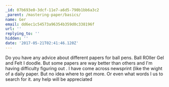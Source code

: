 ```yaml
---
_id: 07b693e0-3dcf-11e7-a6d5-790b1bb6a3c2
_parent: /mastering-paper/basics/
name: Ger
email: dd6ec1c54573a96354b359d0c338196f
url: ''
replying_to: ''
hidden: ''
date: '2017-05-21T02:41:46.120Z'
---
```


Do you have any advice about different papers for ball pens. Ball ROller Gel and
Felt I doodle. But some papers are way better than others and I'm having
difficulty figuring out . I have come across newsprint (like the wight of a
daily paper. But no idea where to get more. Or even what words I us to search
for it. any help will be appreciated
